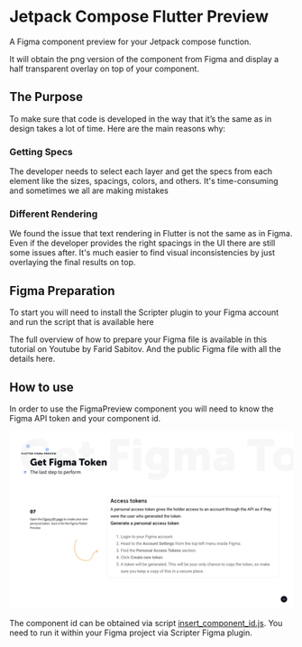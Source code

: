 
# Jetpack Compose Flutter Preview 
A Figma component preview for your Jetpack compose function.

It will obtain the png version of the component from Figma and display a half transparent overlay on top of your component.

## The Purpose 
To make sure that code is developed in the way that it’s the same as in design takes a lot of time. Here are the main reasons why:

### Getting Specs

The developer needs to select each layer and get the specs from each element like the sizes, spacings, colors, and others. It's time-consuming and sometimes we all are making mistakes

### Different Rendering

We found the issue that text rendering in Flutter is not the same as in Figma. Even if the developer provides the right spacings in the UI there are still some issues after. It's much easier to find visual inconsistencies by just overlaying the final results on top.

## Figma Preparation 
To start you will need to install the Scripter plugin to your Figma account and run the script that is available here

The full overview of how to prepare your Figma file is available in this tutorial on Youtube by Farid Sabitov. And the public Figma file with all the details here.

## How to use 
In order to use the FigmaPreview component you will need to know the Figma API token and your component id.

![FigmaToken](https://github.com/vvsevolodovich/jetpack-compose-figma-preview/blob/main/figmatoken.png)

The component id can be obtained via script [insert_component_id.js](https://github.com/vvsevolodovich/flutter_figma_preview/blob/master/insert_component_id.js). You need to run it within your Figma project via Scripter Figma plugin.

